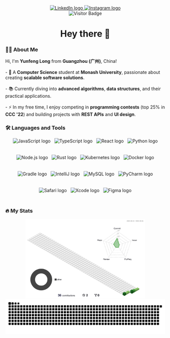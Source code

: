 <div align="center">
  <a href="https://www.linkedin.com/in/yunfeng-l" target="_blank">
    <img src="https://img.shields.io/static/v1?message=LinkedIn&logo=linkedin&label=&color=0077B5&logoColor=white&labelColor=&style=for-the-badge" height="25" alt="LinkedIn logo" />
  </a>
  <a href="https://www.instagram.com/warren_lung/" target="_blank">
    <img src="https://img.shields.io/static/v1?message=Instagram&logo=instagram&label=&color=E4405F&logoColor=white&labelColor=&style=for-the-badge" height="25" alt="Instagram logo" />
  </a>
</div>

<div align="center">
  <img src="https://visitor-badge.laobi.icu/badge?page_id=yunfenglong.yunfenglong&" alt="Visitor Badge" />
</div>

<h1 align="center">Hey there 👋</h1>

<h3 align="left">👨‍💻 About Me</h3>

<p align="left">
  Hi, I'm <strong>Yunfeng Long</strong> from <strong>Guangzhou (广州)</strong>, China!<br><br>
  - 🔭 A <strong>Computer Science</strong> student at <strong>Monash University</strong>, passionate about creating <strong>scalable software solutions</strong>.<br><br>
  - 📚 Currently diving into <strong>advanced algorithms</strong>, <strong>data structures</strong>, and their practical applications.<br><br>
  - ⚡ In my free time, I enjoy competing in <strong>programming contests</strong> (top 25% in <strong>CCC '22</strong>) and building projects with <strong>REST APIs</strong> and <strong>UI design</strong>.
</p>

<h3 align="left">🛠 Languages and Tools</h3>

<div align="center" style="display: flex; align-items: center; justify-content: center; gap: 12px; flex-wrap: wrap;">
  <img src="https://cdn.jsdelivr.net/gh/devicons/devicon/icons/javascript/javascript-original.svg" height="40" alt="JavaScript logo" />
  <img src="https://cdn.jsdelivr.net/gh/devicons/devicon/icons/typescript/typescript-original.svg" height="40" alt="TypeScript logo" />
  <img src="https://cdn.jsdelivr.net/gh/devicons/devicon/icons/react/react-original.svg" height="40" alt="React logo" />
  <img src="https://cdn.jsdelivr.net/gh/devicons/devicon/icons/python/python-original.svg" height="40" alt="Python logo" />
  <img src="https://cdn.jsdelivr.net/gh/devicons/devicon/icons/nodejs/nodejs-original.svg" height="40" alt="Node.js logo" />
  <img src="https://cdn.jsdelivr.net/gh/devicons/devicon/icons/rust/rust-original.svg" height="40" alt="Rust logo" />
  <img src="https://cdn.jsdelivr.net/gh/devicons/devicon/icons/kubernetes/kubernetes-plain.svg" height="40" alt="Kubernetes logo" />
  <img src="https://cdn.jsdelivr.net/gh/devicons/devicon/icons/docker/docker-plain-wordmark.svg" height="40" alt="Docker logo" />
  <img src="https://cdn.jsdelivr.net/gh/devicons/devicon/icons/gradle/gradle-original.svg" height="40" alt="Gradle logo" />
  <img src="https://cdn.jsdelivr.net/gh/devicons/devicon/icons/intellij/intellij-original.svg" height="40" alt="IntelliJ logo" />
  <img src="https://cdn.jsdelivr.net/gh/devicons/devicon/icons/mysql/mysql-original.svg" height="40" alt="MySQL logo" />
  <img src="https://cdn.jsdelivr.net/gh/devicons/devicon/icons/pycharm/pycharm-original.svg" height="40" alt="PyCharm logo" />
  <img src="https://cdn.jsdelivr.net/gh/devicons/devicon/icons/safari/safari-original.svg" height="40" alt="Safari logo" />
  <img src="https://cdn.jsdelivr.net/gh/devicons/devicon/icons/xcode/xcode-original.svg" height="40" alt="Xcode logo" />
  <img src="https://cdn.jsdelivr.net/gh/devicons/devicon/icons/figma/figma-original.svg" height="40" alt="Figma logo" />
</div>

<h3 align="left">🔥 My Stats</h3>

<div align="center">
  <img src="./profile-3d-contrib/profile-season-animate.svg" height="250" alt="stats graph"  />
</div>

<!-- <div align="center">
  <img src="https://github-profile-trophy.vercel.app?username=yunfenglong&theme=dracula&column=-1&row=1&margin-w=8&margin-h=8&no-bg=false&no-frame=false&order=4" height="150" alt="trophy graph"  />
</div> -->

<div align="center">
  <img src="https://raw.githubusercontent.com/yunfenglong/yunfenglong/output/snake.svg" alt="Snake Animation" />
</div>